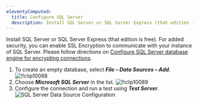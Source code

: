 ```yaml
---
eleventyComputed:
  title: Configure SQL Server
  description: Install SQL Server or SQL Server Express (that edition is free). For added security, you can enable SSL Encryption to communicate with your instance of SQL Server.
---
```

Install SQL Server or SQL Server Express (that edition is free). For added security, you can enable SSL Encryption to communicate with your instance of SQL Server.
Please follow directions on [Configure SQL Server database engine for encrypting connections](https://learn.microsoft.com/en-US/sql/database-engine/configure-windows/configure-sql-server-encryption).

1. To create an empty database, select ***File – Data Sources – Add***.
![!!clip10088](https://cdnweb.devolutions.net/docs/docs_en_rdm_mac_clip10088.png)
1. Choose ***Microsoft SQL Server*** in the list.
![!!clip10089](https://cdnweb.devolutions.net/docs/docs_en_rdm_mac_clip10089.png)
1. Configure the connection and run a test using ***Test Server***.
![SQL Server Data Source Configuration](https://cdnweb.devolutions.net/docs/docs_en_rdm_mac_clip11017.png)